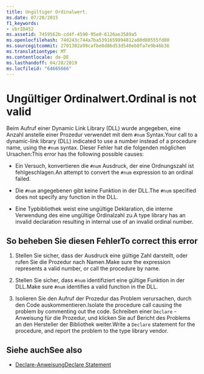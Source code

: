 ```yaml
---
title: Ungültiger Ordinalwert.
ms.date: 07/20/2015
f1_keywords:
- vbrID452
ms.assetid: 7459562b-cd4f-4590-95e0-6126ae3589a5
ms.openlocfilehash: 740243c744a7ba5391659894812a00d80555fd80
ms.sourcegitcommit: 2701302a99cafbe0d86d53d540eb0fa7e9b46b36
ms.translationtype: MT
ms.contentlocale: de-DE
ms.lasthandoff: 04/28/2019
ms.locfileid: "64665666"
---
```

# <a name="ordinal-is-not-valid"></a><span data-ttu-id="f4d45-102">Ungültiger Ordinalwert.</span><span class="sxs-lookup"><span data-stu-id="f4d45-102">Ordinal is not valid</span></span>
<span data-ttu-id="f4d45-103">Beim Aufruf einer Dynamic Link Library (DLL) wurde angegeben, eine Anzahl anstelle einer Prozedur verwendet mit dem `#num` Syntax.</span><span class="sxs-lookup"><span data-stu-id="f4d45-103">Your call to a dynamic-link library (DLL) indicated to use a number instead of a procedure name, using the `#num` syntax.</span></span> <span data-ttu-id="f4d45-104">Dieser Fehler hat die folgenden möglichen Ursachen:</span><span class="sxs-lookup"><span data-stu-id="f4d45-104">This error has the following possible causes:</span></span>  
  
- <span data-ttu-id="f4d45-105">Ein Versuch, konvertieren die `#num` Ausdruck, der eine Ordnungszahl ist fehlgeschlagen.</span><span class="sxs-lookup"><span data-stu-id="f4d45-105">An attempt to convert the `#num` expression to an ordinal failed.</span></span>  
  
- <span data-ttu-id="f4d45-106">Die `#num` angegebenen gibt keine Funktion in der DLL.</span><span class="sxs-lookup"><span data-stu-id="f4d45-106">The `#num` specified does not specify any function in the DLL.</span></span>  
  
- <span data-ttu-id="f4d45-107">Eine Typbibliothek weist eine ungültige Deklaration, die interne Verwendung des eine ungültige Ordinalzahl zu.</span><span class="sxs-lookup"><span data-stu-id="f4d45-107">A type library has an invalid declaration resulting in internal use of an invalid ordinal number.</span></span>  
  
## <a name="to-correct-this-error"></a><span data-ttu-id="f4d45-108">So beheben Sie diesen Fehler</span><span class="sxs-lookup"><span data-stu-id="f4d45-108">To correct this error</span></span>  
  
1. <span data-ttu-id="f4d45-109">Stellen Sie sicher, dass der Ausdruck eine gültige Zahl darstellt, oder rufen Sie die Prozedur nach Namen.</span><span class="sxs-lookup"><span data-stu-id="f4d45-109">Make sure the expression represents a valid number, or call the procedure by name.</span></span>  
  
2. <span data-ttu-id="f4d45-110">Stellen Sie sicher, dass `#num` identifiziert eine gültige Funktion in der DLL.</span><span class="sxs-lookup"><span data-stu-id="f4d45-110">Make sure `#num` identifies a valid function in the DLL.</span></span>  
  
3. <span data-ttu-id="f4d45-111">Isolieren Sie den Aufruf der Prozedur das Problem verursachen, durch den Code auskommentieren.</span><span class="sxs-lookup"><span data-stu-id="f4d45-111">Isolate the procedure call causing the problem by commenting out the code.</span></span> <span data-ttu-id="f4d45-112">Schreiben einer `Declare` -Anweisung für die Prozedur, und klicken Sie auf Bericht des Problems an den Hersteller der Bibliothek weiter.</span><span class="sxs-lookup"><span data-stu-id="f4d45-112">Write a `Declare` statement for the procedure, and report the problem to the type library vendor.</span></span>  
  
## <a name="see-also"></a><span data-ttu-id="f4d45-113">Siehe auch</span><span class="sxs-lookup"><span data-stu-id="f4d45-113">See also</span></span>

- [<span data-ttu-id="f4d45-114">Declare-Anweisung</span><span class="sxs-lookup"><span data-stu-id="f4d45-114">Declare Statement</span></span>](../../../visual-basic/language-reference/statements/declare-statement.md)
